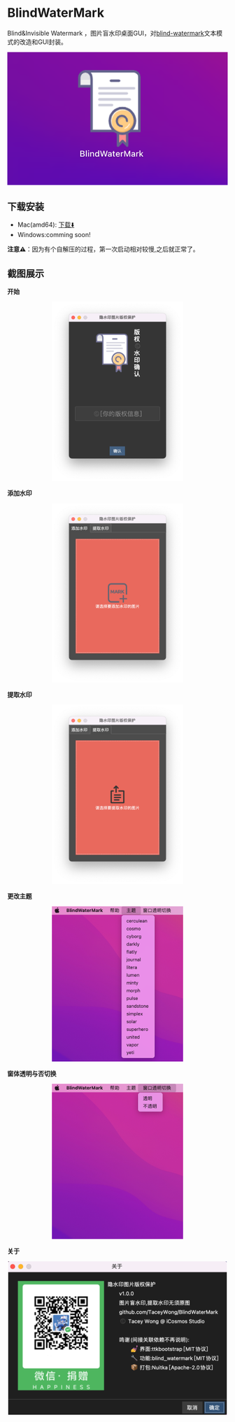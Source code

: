 # BlindWaterMark


Blind&amp;Invisible Watermark ，图片盲水印桌面GUI，对[blind-watermark](https://github.com/guofei9987/blind_watermark)文本模式的改造和GUI封装。


<p align="center"><img src="./desk.png" ></p>


## 下载安装

+ Mac(amd64): [下载⬇️](https://github.com/TaceyWong/BlindWaterMark/releases/download/1.0.0/BlindWaterMark-v1.0.0-Portable-Darwin-64.zip)
+ Windows:comming soon!

**注意⚠️**：因为有个自解压的过程，第一次启动相对较慢,之后就正常了。

## 截图展示

**开始**

<p align="center"><img src="./start.png" width=300 ></p>

**添加水印**

<p align="center"><img src="./mark.png" width=300 ></p>

**提取水印**

<p align="center"><img src="./extract.png" width=300 ></p>

**更改主题**

<p align="center"><img src="./theme.png" width=300 ></p>

**窗体透明与否切换**

<p align="center"><img src="./trans.png" width=300 ></p>

**关于**

<p align="center"><img src="./about.png" width=500 ></p>







